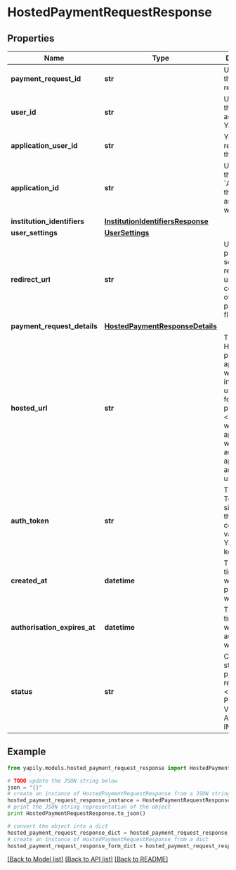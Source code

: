 # HostedPaymentRequestResponse


## Properties
Name | Type | Description | Notes
------------ | ------------- | ------------- | -------------
**payment_request_id** | **str** | Unique Id of the payment request. | [optional] 
**user_id** | **str** | Unique Id for the &#x60;User&#x60; assigned by Yapily. | [optional] 
**application_user_id** | **str** | Your reference to the &#x60;User&#x60;. | [optional] 
**application_id** | **str** | Unique Id of the &#x60;Application&#x60; the user is associated with. | [optional] 
**institution_identifiers** | [**InstitutionIdentifiersResponse**](InstitutionIdentifiersResponse.md) |  | [optional] 
**user_settings** | [**UserSettings**](UserSettings.md) |  | [optional] 
**redirect_url** | **str** | URL of payment server to redirect the user after completion of the payment flow. | [optional] 
**payment_request_details** | [**HostedPaymentResponseDetails**](HostedPaymentResponseDetails.md) |  | [optional] 
**hosted_url** | **str** | The URL of Hosted UI page for the applicationId which initiates the user journey for the payment. &lt;br&gt; URL would be appended with authToken, applicationId and userSettings. | [optional] 
**auth_token** | **str** | The JWT Token signed by the certificate-vault using Yapily&#39;s keys. | [optional] 
**created_at** | **datetime** | The date and time at which the payment was created. | [optional] 
**authorisation_expires_at** | **datetime** | The date and time at which the auth Token will expire. | [optional] 
**status** | **str** | Current status of the payment request. &lt;br&gt; Possible Values: &lt;br&gt; ACTIVE &lt;br&gt; INACTIVE | [optional] 

## Example

```python
from yapily.models.hosted_payment_request_response import HostedPaymentRequestResponse

# TODO update the JSON string below
json = "{}"
# create an instance of HostedPaymentRequestResponse from a JSON string
hosted_payment_request_response_instance = HostedPaymentRequestResponse.from_json(json)
# print the JSON string representation of the object
print HostedPaymentRequestResponse.to_json()

# convert the object into a dict
hosted_payment_request_response_dict = hosted_payment_request_response_instance.to_dict()
# create an instance of HostedPaymentRequestResponse from a dict
hosted_payment_request_response_form_dict = hosted_payment_request_response.from_dict(hosted_payment_request_response_dict)
```
[[Back to Model list]](../README.md#documentation-for-models) [[Back to API list]](../README.md#documentation-for-api-endpoints) [[Back to README]](../README.md)


